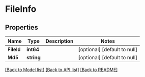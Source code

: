 # FileInfo

## Properties
Name | Type | Description | Notes
------------ | ------------- | ------------- | -------------
**FileId** | **int64** |  | [optional] [default to null]
**Md5** | **string** |  | [optional] [default to null]

[[Back to Model list]](../README.md#documentation-for-models) [[Back to API list]](../README.md#documentation-for-api-endpoints) [[Back to README]](../README.md)


